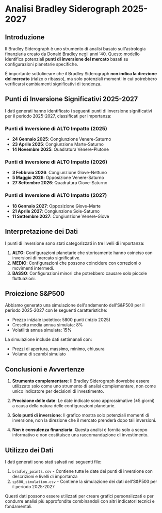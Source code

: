 # Analisi Bradley Siderograph 2025-2027

## Introduzione

Il Bradley Siderograph è uno strumento di analisi basato sull'astrologia finanziaria creato da Donald Bradley negli anni '40. Questo modello identifica potenziali **punti di inversione del mercato** basati su configurazioni planetarie specifiche.

È importante sottolineare che il Bradley Siderograph **non indica la direzione del mercato** (rialzo o ribasso), ma solo potenziali momenti in cui potrebbero verificarsi cambiamenti significativi di tendenza.

## Punti di Inversione Significativi 2025-2027

I dati generati hanno identificato i seguenti punti di inversione significativi per il periodo 2025-2027, classificati per importanza:

### Punti di Inversione di ALTO Impatto (2025)

- **24 Gennaio 2025**: Congiunzione Venere-Saturno
- **23 Aprile 2025**: Congiunzione Marte-Saturno
- **14 Novembre 2025**: Quadratura Venere-Plutone

### Punti di Inversione di ALTO Impatto (2026)

- **3 Febbraio 2026**: Congiunzione Giove-Nettuno
- **5 Maggio 2026**: Opposizione Venere-Saturno
- **27 Settembre 2026**: Quadratura Giove-Saturno

### Punti di Inversione di ALTO Impatto (2027)

- **18 Gennaio 2027**: Opposizione Giove-Marte
- **21 Aprile 2027**: Congiunzione Sole-Saturno
- **11 Settembre 2027**: Congiunzione Venere-Giove

## Interpretazione dei Dati

I punti di inversione sono stati categorizzati in tre livelli di importanza:

1. **ALTO**: Configurazioni planetarie che storicamente hanno coinciso con inversioni di mercato significative.
2. **MEDIO**: Configurazioni che possono coincidere con correzioni o movimenti intermedi.
3. **BASSO**: Configurazioni minori che potrebbero causare solo piccole fluttuazioni.

## Proiezione S&P500

Abbiamo generato una simulazione dell'andamento dell'S&P500 per il periodo 2025-2027 con le seguenti caratteristiche:

- Prezzo iniziale ipotetico: 5800 punti (inizio 2025)
- Crescita media annua simulata: 8%
- Volatilità annua simulata: 15%

La simulazione include dati settimanali con:
- Prezzi di apertura, massimo, minimo, chiusura
- Volume di scambi simulato

## Conclusioni e Avvertenze

1. **Strumento complementare**: Il Bradley Siderograph dovrebbe essere utilizzato solo come uno strumento di analisi complementare, non come unico indicatore per decisioni di investimento.

2. **Precisione delle date**: Le date indicate sono approssimative (±5 giorni) a causa della natura delle configurazioni planetarie.

3. **Solo punti di inversione**: Il grafico mostra solo potenziali momenti di inversione, non la direzione che il mercato prenderà dopo tali inversioni.

4. **Non è consulenza finanziaria**: Questa analisi è fornita solo a scopo informativo e non costituisce una raccomandazione di investimento.

## Utilizzo dei Dati

I dati generati sono stati salvati nei seguenti file:

1. `bradley_points.csv` - Contiene tutte le date dei punti di inversione con descrizioni e livelli di importanza
2. `sp500_simulation.csv` - Contiene la simulazione dei dati dell'S&P500 per il periodo 2025-2027

Questi dati possono essere utilizzati per creare grafici personalizzati e per condurre analisi più approfondite combinandoli con altri indicatori tecnici e fondamentali.
